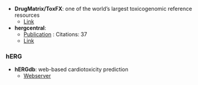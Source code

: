 - **DrugMatrix/ToxFX**: one of the world’s largest toxicogenomic reference resources
	- [Link](https://ntp.niehs.nih.gov/data/drugmatrix)
- **hergcentral**: 
	- [Publication](https://doi.org/10.1089%2Fadt.2011.0425) : Citations: 37
	- [Link](http://www.hergcentral.org/)
### **hERG**
- **hERGdb**: web-based cardiotoxicity prediction
	- [Webserver](https://drugdesign.riken.jp/hERGdb/)
